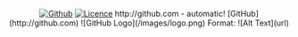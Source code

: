 <p align="center">
<a href="https://github.com/mao2116"><img title="Github" src="https://img.shields.io/badge/mao-2116-brightgreen?style=for-the-badge&logo=github"></a>
<a href="https://github.com/noob-hackers"><img title="Licence" src="https://img.shields.io/badge/License-MIT-blue.svg"></a>
http://github.com - automatic!
[GitHub](http://github.com)
![GitHub Logo](/images/logo.png)
Format: ![Alt Text](url)
